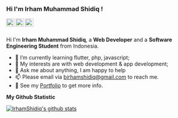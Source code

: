 ### Hi I'm Irham Muhammad Shidiq !

<a href="https://www.instagram.com/irhamshidiq.dev/">
  <img align="left" alt="IrhamShidiq's Instagram" width="22px" src="https://cdn.jsdelivr.net/npm/simple-icons@v3/icons/instagram.svg" />
</a>
<a href="https://www.facebook.com/irhamshidiqq/">
  <img align="left" alt="IrhamShidiq's Facebook" width="22px" src="https://cdn.jsdelivr.net/npm/simple-icons@v3/icons/facebook.svg" />
</a>
<a href="https://dribbble.com/IrhamShidiq">
  <img align="left" alt="IrhamShidiq's Dribbble" width="22px" src="https://cdn.jsdelivr.net/npm/simple-icons@v3/icons/dribbble.svg" />
</a>


<br />
<br />

Hi I'm **Irham Muhammad Shidiq**, a **Web Developer** and a **Software Engineering Student** from Indonesia.

- 🌱 I’m currently learning flutter, php, javascript; 
- 🤔 My interests are with web development & app development;
- 💬 Ask me about anything, I am happy to help
- 📫 Please email via birhamshidiq@gmail.com to reach me.
- 📝 See my [Portfolio](https://irhamshidiq.github.io) to get more info.

<b> My Github Statistic </b>
  <br />
  
 [![IrhamShidiq's github stats](https://github-readme-stats.vercel.app/api?username=IrhamShidiq)](https://github.com/IrhamShidiq/C.U.B.A.B-Travel)




